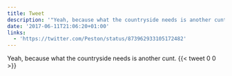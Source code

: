 ```yaml
---
title: Tweet
description: '"Yeah, because what the countryside needs is another cunt. "'
date: '2017-06-11T21:06:20+01:00'
links:
  - 'https://twitter.com/Peston/status/873962933105172482'
---
```

Yeah, because what the countryside needs is another cunt. 
      {{< tweet 0 0 >}}
    
